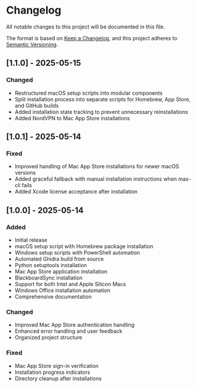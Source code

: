 # Changelog
All notable changes to this project will be documented in this file.

The format is based on [Keep a Changelog](https://keepachangelog.com/en/1.0.0/),
and this project adheres to [Semantic Versioning](https://semver.org/spec/v2.0.0.html).

## [1.1.0] - 2025-05-15
### Changed
- Restructured macOS setup scripts into modular components
- Split installation process into separate scripts for Homebrew, App Store, and GitHub builds
- Added installation state tracking to prevent unnecessary reinstallations
- Added NordVPN to Mac App Store installations

## [1.0.1] - 2025-05-14
### Fixed
- Improved handling of Mac App Store installations for newer macOS versions
- Added graceful fallback with manual installation instructions when mas-cli fails
- Added Xcode license acceptance after installation

## [1.0.0] - 2025-05-14
### Added
- Initial release
- macOS setup script with Homebrew package installation
- Windows setup scripts with PowerShell automation
- Automated Ghidra build from source
- Python setuptools installation
- Mac App Store application installation
- BlackboardSync installation
- Support for both Intel and Apple Silicon Macs
- Windows Office installation automation
- Comprehensive documentation

### Changed
- Improved Mac App Store authentication handling
- Enhanced error handling and user feedback
- Organized project structure

### Fixed
- Mac App Store sign-in verification
- Installation progress indicators
- Directory cleanup after installations
